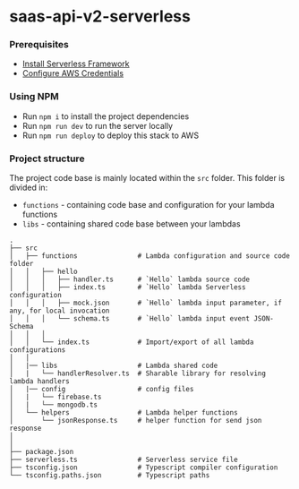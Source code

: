 # saas-api-v2-serverless

### Prerequisites

- [Install Serverless Framework](https://www.serverless.com/framework/docs/getting-started/)
- [Configure AWS Credentials](https://www.serverless.com/framework/docs/providers/aws/guide/credentials/)

### Using NPM

- Run `npm i` to install the project dependencies
- Run `npm run dev` to run the server locally
- Run `npm run deploy` to deploy this stack to AWS

### Project structure

The project code base is mainly located within the `src` folder. This folder is divided in:

- `functions` - containing code base and configuration for your lambda functions
- `libs` - containing shared code base between your lambdas

```
.
├── src
│   ├── functions               # Lambda configuration and source code folder
│   │   ├── hello
│   │   │   ├── handler.ts      # `Hello` lambda source code
│   │   │   ├── index.ts        # `Hello` lambda Serverless configuration
│   │   │   ├── mock.json       # `Hello` lambda input parameter, if any, for local invocation
│   │   │   └── schema.ts       # `Hello` lambda input event JSON-Schema
│   │   │
│   │   └── index.ts            # Import/export of all lambda configurations
│   │
│   |── libs                    # Lambda shared code
│   |   └── handlerResolver.ts  # Sharable library for resolving lambda handlers
│   |── config                  # config files
│   |   └── firebase.ts
│   |   └── mongodb.ts
│   └── helpers                 # Lambda helper functions
│       └── jsonResponse.ts     # helper function for send json response
│
│
├── package.json
├── serverless.ts               # Serverless service file
├── tsconfig.json               # Typescript compiler configuration
└── tsconfig.paths.json         # Typescript paths

```
